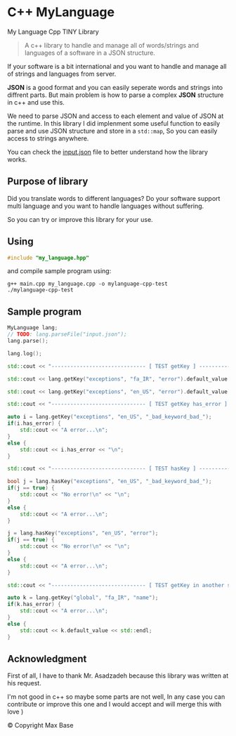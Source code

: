 # C++ MyLanguage

My Language Cpp TINY Library

> A c++ library to handle and manage all of words/strings and languages of a software in a JSON structure.

If your software is a bit international and you want to handle and manage all of strings and languages from server.

**JSON** is a good format and you can easily seperate words and strings into diffrent parts. But main problem is how to parse a complex **JSON** structure in c++ and use this.

We need to parse JSON and access to each element and value of JSON at the runtime.
In this library I did implenment some useful function to easily parse and use JSON structure and store in a `std::map`, So you can easily access to strings anywhere.

You can check the [input.json](input.json) file to better understand how the library works.

## Purpose of library 

Did you translate words to different languages? Do your software support multi language and you want to handle languages without suffering.

So you can try or improve this library for your use.

## Using

```cpp
#include "my_language.hpp"
```

and compile sample program using:

```
g++ main.cpp my_language.cpp -o mylanguage-cpp-test
./mylanguage-cpp-test
```

## Sample program

```cpp
MyLanguage lang;
// TODO: lang.parseFile("input.json");
lang.parse();

lang.log();

std::cout << "------------------------------ [ TEST getKey ] -----------------------------\n";

std::cout << lang.getKey("exceptions", "fa_IR", "error").default_value << "\n";

std::cout << lang.getKey("exceptions", "en_US", "error").default_value << "\n";

std::cout << "------------------------------ [ TEST getKey has_error ] -----------------------------\n";

auto i = lang.getKey("exceptions", "en_US", "_bad_keyword_bad_");
if(i.has_error) {
    std::cout << "A error...\n";
}
else {
    std::cout << i.has_error << "\n";
}

std::cout << "------------------------------ [ TEST hasKey ] -----------------------------\n";

bool j = lang.hasKey("exceptions", "en_US", "_bad_keyword_bad_");
if(j == true) {
    std::cout << "No error!\n" << "\n";
}
else {
    std::cout << "A error...\n";
}

j = lang.hasKey("exceptions", "en_US", "error");
if(j == true) {
    std::cout << "No error!\n" << "\n";
}
else {
    std::cout << "A error...\n";
}

std::cout << "------------------------------ [ TEST getKey in another sheet ] -----------------------------\n";

auto k = lang.getKey("global", "fa_IR", "name");
if(k.has_error) {
    std::cout << "A error...\n";
}
else {
    std::cout << k.default_value << std::endl;
}
```

## Acknowledgment

First of all, I have to thank Mr. Asadzadeh because this library was written at his request.

I'm not good in c++ so maybe some parts are not well, In any case you can contribute or improve this one and I would accept and will merge this with love )

© Copyright Max Base
